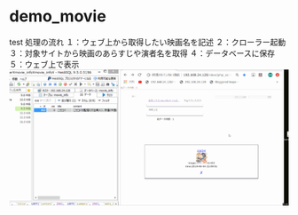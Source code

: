 # demo_movie
test
処理の流れ
１：ウェブ上から取得したい映画名を記述
２：クローラー起動
３：対象サイトから映画のあらすじや演者名を取得
４：データベースに保存
５：ウェブ上で表示
![result](https://github.com/yuki12020/images/blob/master/movie_test.gif)
